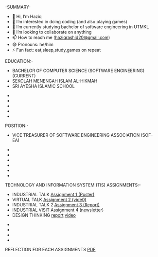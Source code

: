 -SUMMARY-

- 👋 Hi, I’m Haziq
- 👀 I’m interested in doing coding (and also playing games)
- 🌱 I’m currently studying bachelor of software engineering in UTMKL
- 💞️ I’m looking to collaborate on anything
- 📫 How to reach me (haziqrashid20@gmail.com)
- 😄 Pronouns: he/him
- ⚡ Fun fact: eat,sleep,study,games on repeat


EDUCATION:-

* BACHELOR OF COMPUTER SCIENCE (SOFTWARE ENGINEERING) (CURRENT)
* SEKOLAH MENENGAH ISLAM AL-HIKMAH
* SRI AYESHA ISLAMIC SCHOOL

-
-
-
-
-

  POSITION:-

* VICE TREASURER OF SOFTWARE ENGINEERING ASSOCIATION (SOF-EA)


-
-
-
-
-
-

TECHNOLOGY AND INFORMATION SYSTEM (TIS) ASSIGNMENTS:-

* INDUSTRIAL TALK [Assignment 1 (Poster)](https://drive.google.com/file/d/1iqjSzW-q8jedGMrWkwXFFmGu5O5Y75I5/view?usp=sharing)
* VIRTUAL TALK [Assignment 2 (vide0)](https://drive.google.com/file/d/1BPG_SIO5OsKg2D9B1l2Hy1v2F2rEQxS1/view)
* INDUSTRIAL TALK 2 [Assignment 3 (Report)](https://drive.google.com/file/d/1GAiTVNX7ule02u_iC3g1rpiq06ftZive/view)
* INDUSTRIAL VISIT [Assignment 4 (newsletter)](https://drive.google.com/file/d/1GAiTVNX7ule02u_iC3g1rpiq06ftZive/view)
* DESIGN THINKING [report](https://drive.google.com/file/d/1JGf0-5uXvDVFuoiU4y0PtukMPA0G6GHV/view)    [video](https://drive.google.com/file/d/1LTcT1JoFKyQowITZMSiFRrtG32prM2I2/view)
  



-
-
-
-
REFLECTION FOR EACH ASSIGNMENTS [PDF](https://drive.google.com/file/d/1syVyBp_vYamZmZ2oAV57rP8QZdEU2Uan/view?usp=sharing)




<!---
Akicwan/Akicwan is a ✨ special ✨ repository because its `README.md` (this file) appears on your GitHub profile.
You can click the Preview link to take a look at your changes.
--->
